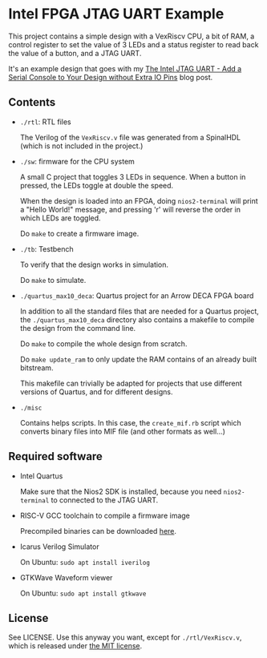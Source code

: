 
# Intel FPGA JTAG UART Example 

This project contains a simple design with a VexRiscv CPU, a bit
of RAM, a control register to set the value of 3 LEDs and a status
register to read back the value of a button, and a JTAG UART.

It's an example design that goes with my 
[The Intel JTAG UART - Add a Serial Console to Your Design without Extra IO Pins](https://tomverbeure.github.io//2021/05/01/Intel-JTAG-UART.html)
blog post.

## Contents

* `./rtl`: RTL files 

    The Verilog of the `VexRiscv.v` file was generated from a SpinalHDL 
    (which is not included in the project.)

* `./sw`: firmware for the CPU system 

    A small C project that toggles 3 LEDs in sequence. When a button in 
    pressed, the LEDs toggle at double the speed.

    When the design is loaded into an FPGA, doing `nios2-terminal` will print
    a "Hello World!" message, and pressing 'r' will reverse the order in which
    LEDs are toggled.

    Do `make` to create a firmware image.

* `./tb`: Testbench

    To verify that the design works in simulation.

    Do `make` to simulate.

* `./quartus_max10_deca`: Quartus project for an Arrow DECA FPGA board

    In addition to all the standard files that are needed for 
    a Quartus project, the `./quartus_max10_deca` directory also contains
    a makefile to compile the design from the command line. 

    Do `make` to compile the whole design from scratch.

    Do `make update_ram` to only update the RAM contains of an already built 
    bitstream.

    This makefile can trivially be adapted for projects that use different
    versions of Quartus, and for different designs.

* `./misc`

    Contains helps scripts. In this case, the `create_mif.rb` script which converts
    binary files into MIF file (and other formats as well...)

## Required software

* Intel Quartus  

    Make sure that the Nios2 SDK is installed, because you need `nios2-terminal` to
    connected to the JTAG UART.

* RISC-V GCC toolchain to compile a firmware image

    Precompiled binaries can be downloaded [here](https://github.com/sifive/freedom-tools/releases).

* Icarus Verilog Simulator

    On Ubuntu: `sudo apt install iverilog`

* GTKWave Waveform viewer

    On Ubuntu: `sudo apt install gtkwave`

## License

See LICENSE. Use this anyway you want, except for `./rtl/VexRiscv.v`, which is released
under [the MIT license](https://github.com/SpinalHDL/VexRiscv/blob/master/LICENSE).

